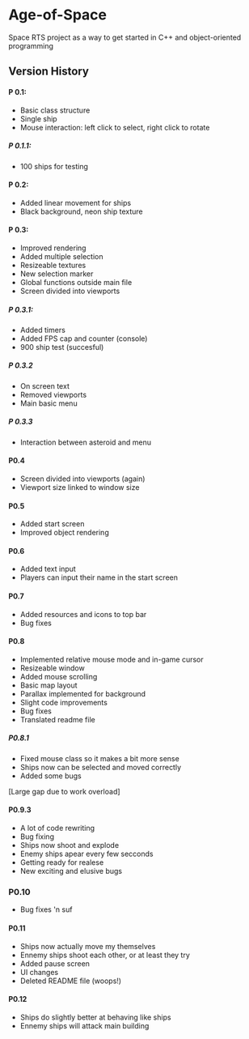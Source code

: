 # Age-of-Space

Space RTS project as a way to get started in C++ and object-oriented programming

## Version History

#### P 0.1:
- Basic class structure
- Single ship
- Mouse interaction: left click to select, right click to rotate

##### P 0.1.1:
- 100 ships for testing

#### P 0.2:
- Added linear movement for ships
- Black background, neon ship texture

#### P 0.3:
- Improved rendering
- Added multiple selection
- Resizeable textures
- New selection marker
- Global functions outside main file
- Screen divided into viewports

##### P 0.3.1:
- Added timers
- Added FPS cap and counter (console)
- 900 ship test (succesful)

##### P 0.3.2
- On screen text
- Removed viewports
- Main basic menu

##### P 0.3.3
- Interaction between asteroid and menu

#### P0.4
- Screen divided into viewports (again)
- Viewport size linked to window size

#### P0.5
- Added start screen
- Improved object rendering

#### P0.6
- Added text input
- Players can input their name in the start screen

#### P0.7
- Added resources and icons to top bar
- Bug fixes

#### P0.8
- Implemented relative mouse mode and in-game cursor
- Resizeable window
- Added mouse scrolling
- Basic map layout
- Parallax implemented for background
- Slight code improvements
- Bug fixes
- Translated readme file

##### P0.8.1
- Fixed mouse class so it makes a bit more sense
- Ships now can be selected and moved correctly
- Added some bugs

[Large gap due to work overload]

#### P0.9.3
- A lot of code rewriting
- Bug fixing
- Ships now shoot and explode
- Enemy ships apear every few secconds
- Getting ready for realese
- New exciting and elusive bugs

### P0.10
- Bug fixes 'n suf

#### P0.11
- Ships now actually move my themselves
- Ennemy ships shoot each other, or at least they try
- Added pause screen
- UI changes
- Deleted README file (woops!)

#### P0.12
- Ships do slightly better at behaving like ships
- Ennemy ships will attack main building
